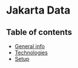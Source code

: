 # Jakarta Data


## Table of contents
* [General info](#general-info)
* [Technologies](#technologies)
* [Setup](#setup)
